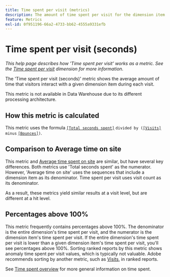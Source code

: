```yaml
---
title: Time spent per visit (metrics)
description: The amount of time spent per visit for the dimension item.
feature: Metrics
exl-id: 0f951196-66a2-4733-bb62-4555a9331efb
---
```

# Time spent per visit (seconds)

*This help page describes how 'Time spent per visit' works as a metric. See the [Time spent per visit](../dimensions/time-spent-per-visit.md) dimension for more information.*

The 'Time spent per visit (seconds)' metric shows the average amount of time that visitors interact with a given dimension item during each visit.

This metric is not available in Data Warehouse due to its different processing architecture.

## How this metric is calculated

This metric uses the formula [`[Total seconds spent]`](total-seconds-spent.md) `divided by (`[`[Visits]`](visits.md) `minus` [`[Bounces]`](bounces.md)`)`.

## Comparison to Average time on site

This metric and [Average time spent on site](average-time-on-site.md) are similar, but have several key differences. Both metrics use 'Total seconds spent' as the numerator. However, 'Average time on site' uses the sequences that include a dimension item as its denominator. Time spent per visit uses visit count as its denominator.

As a result, these metrics yield similar results at a visit level, but are different at a hit level.

## Percentages above 100%

This metric frequently contains percentages above 100%. The denominator is the entire dimension's time spent per visit, and the numerator is the dimension item's time spent per visit. If the entire dimension's time spent per visit is lower than a given dimension item's time spent per visit, you'll see percentages above 100%. Sorting ranked reports by this metric shows anomaly time spent per visit values, which is typically not valuable. Adobe recommends sorting by another metric, such as [Visits](visits.md), in ranked reports.

See [Time spent overview](time-spent.md) for more general information on time spent.
